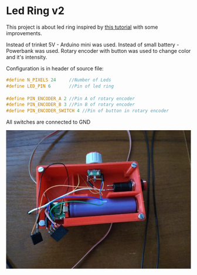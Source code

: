 # Led Ring v2
This project is about led ring inspired by [this tutorial](https://learn.adafruit.com/3d-printed-camera-led-ring/overview) with some improvements.

Instead of trinket 5V - Arduino mini was used.
Instead of small battery - Powerbank was used.
Rotary encoder with button was used to change color and it's intensity.

Configuration is in header of source file:
```cpp
#define N_PIXELS 24 	//Number of Leds
#define LED_PIN 6		//Pin of led ring

#define PIN_ENCODER_A 2	//Pin A of rotary encoder
#define PIN_ENCODER_B 3	//Pin B of rotary encoder
#define PIN_ENCODER_SWITCH 4 //Pin of button in rotary encoder
```
All switches are connected to GND

![image from making of](photo1.jpg)
